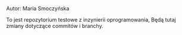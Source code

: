 Autor: Maria Smoczyńska

To jest repozytorium testowe z inzynierii oprogramowania,
Będą tutaj zmiany dotyczące commitów i branchy.
